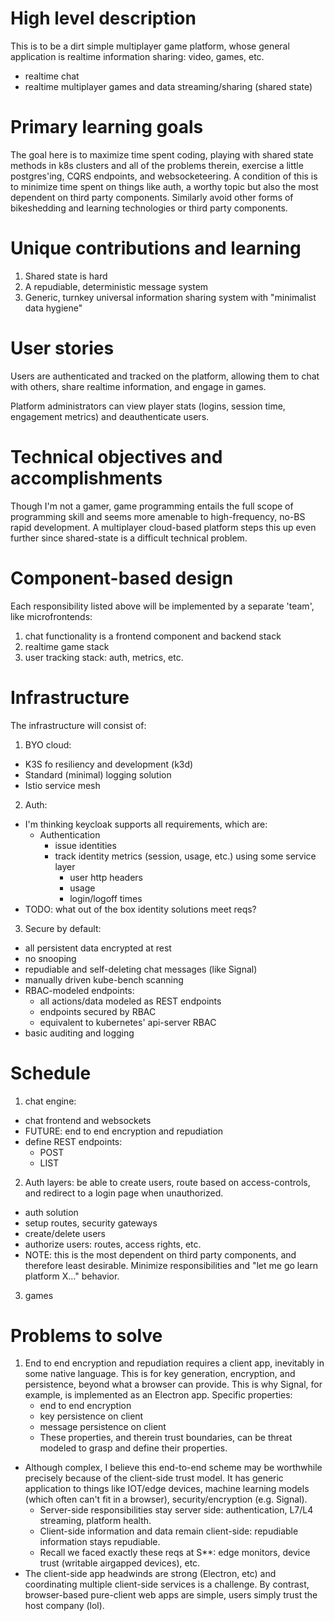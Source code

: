 # High level description

This is to be a dirt simple multiplayer game platform, whose general application
is realtime information sharing: video, games, etc.
* realtime chat
* realtime multiplayer games and data streaming/sharing (shared state)


# Primary learning goals

The goal here is to maximize time spent coding, playing with shared state methods in k8s clusters
and all of the problems therein, exercise a little postgres'ing, CQRS endpoints, and websocketeering.
A condition of this is to minimize time spent on things like auth, a worthy topic but also the most dependent on third party components. Similarly avoid other forms of bikeshedding and learning technologies or third party components.

# Unique contributions and learning
1) Shared state is hard
2) A repudiable, deterministic message system
3) Generic, turnkey universal information sharing system with "minimalist data hygiene"

# User stories
Users are authenticated and tracked on the platform, allowing them
to chat with others, share realtime information, and engage in games.

Platform administrators can view player stats (logins, session time, engagement metrics)
and deauthenticate users.

# Technical objectives and accomplishments
Though I'm not a gamer, game programming entails the full scope of programming skill
and seems more amenable to high-frequency, no-BS rapid development. A multiplayer
cloud-based platform steps this up even further since shared-state is a difficult
technical problem.

# Component-based design
Each responsibility listed above will be implemented by a separate 'team',
like microfrontends: 
1) chat functionality is a frontend component and backend stack
2) realtime game stack
3) user tracking stack: auth, metrics, etc.

# Infrastructure
The infrastructure will consist of:
1) BYO cloud:
  * K3S fo resiliency and development (k3d)
  * Standard (minimal) logging solution
  * Istio service mesh
2) Auth:
  * I'm thinking keycloak supports all requirements, which are:
    * Authentication
        * issue identities
        * track identity metrics (session, usage, etc.) using some service layer
            * user http headers
            * usage
            * login/logoff times
  * TODO: what out of the box identity solutions meet reqs?
3) Secure by default:
  * all persistent data encrypted at rest
  * no snooping
  * repudiable and self-deleting chat messages (like Signal)
  * manually driven kube-bench scanning
  * RBAC-modeled endpoints: 
    * all actions/data modeled as REST endpoints
    * endpoints secured by RBAC
    * equivalent to kubernetes' api-server RBAC
  * basic auditing and logging

# Schedule
1) chat engine: 
  * chat frontend and websockets
  * FUTURE: end to end encryption and repudiation
  * define REST endpoints:
    * POST
    * LIST
2) Auth layers: be able to create users, route based on access-controls, and redirect
to a login page when unauthorized.
  * auth solution
  * setup routes, security gateways
  * create/delete users
  * authorize users: routes, access rights, etc.
  * NOTE: this is the most dependent on third party components, and therefore least desirable. Minimize responsibilities and "let me go learn platform X..." behavior.
3) games

# Problems to solve
1) End to end encryption and repudiation requires a client app, inevitably in some
  native language. This is for key generation, encryption, and persistence, beyond
  what a browser can provide. This is why Signal, for example, is implemented as an
  Electron app. Specific properties:
    * end to end encryption
    * key persistence on client
    * message persistence on client
    * These properties, and therein trust boundaries, can be threat modeled to grasp and define their properties. 
  * Although complex, I believe this end-to-end scheme may be worthwhile precisely because of the client-side trust model. It has generic application to things like IOT/edge devices, machine learning models (which often can't fit in a browser), security/encryption (e.g. Signal).
    * Server-side responsibilities stay server side: authentication, L7/L4 streaming, platform health.
    * Client-side information and data remain client-side: repudiable information stays repudiable.
    * Recall we faced exactly these reqs at S**: edge monitors, device trust (writable airgapped devices), etc.
  * The client-side app headwinds are strong (Electron, etc) and coordinating multiple client-side services is a challenge. By contrast, browser-based pure-client web apps are simple, users simply trust the host company (lol).






